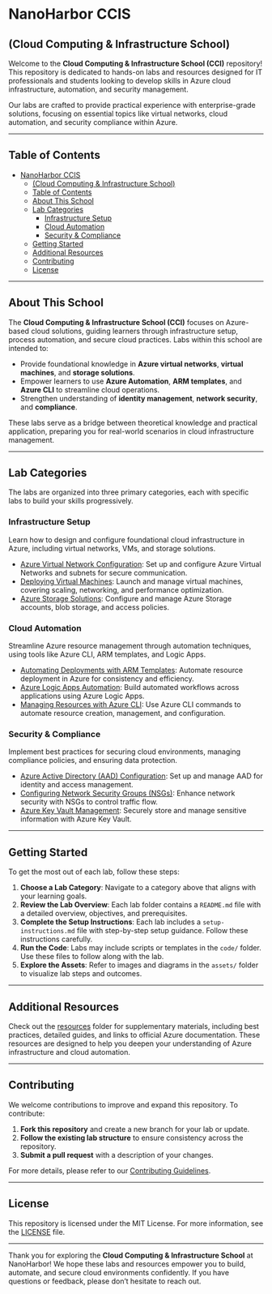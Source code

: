 # NanoHarbor CCIS 
## (Cloud Computing & Infrastructure School)

Welcome to the **Cloud Computing & Infrastructure School (CCI)** repository! This repository is dedicated to hands-on labs and resources designed for IT professionals and students looking to develop skills in Azure cloud infrastructure, automation, and security management.

Our labs are crafted to provide practical experience with enterprise-grade solutions, focusing on essential topics like virtual networks, cloud automation, and security compliance within Azure.

---

## Table of Contents

- [NanoHarbor CCIS](#nanoharbor-ccis)
  - [(Cloud Computing \& Infrastructure School)](#cloud-computing--infrastructure-school)
  - [Table of Contents](#table-of-contents)
  - [About This School](#about-this-school)
  - [Lab Categories](#lab-categories)
    - [Infrastructure Setup](#infrastructure-setup)
    - [Cloud Automation](#cloud-automation)
    - [Security \& Compliance](#security--compliance)
  - [Getting Started](#getting-started)
  - [Additional Resources](#additional-resources)
  - [Contributing](#contributing)
  - [License](#license)

---

## About This School

The **Cloud Computing & Infrastructure School (CCI)** focuses on Azure-based cloud solutions, guiding learners through infrastructure setup, process automation, and secure cloud practices. Labs within this school are intended to:

- Provide foundational knowledge in **Azure virtual networks**, **virtual machines**, and **storage solutions**.
- Empower learners to use **Azure Automation**, **ARM templates**, and **Azure CLI** to streamline cloud operations.
- Strengthen understanding of **identity management**, **network security**, and **compliance**.

These labs serve as a bridge between theoretical knowledge and practical application, preparing you for real-world scenarios in cloud infrastructure management.

---

## Lab Categories

The labs are organized into three primary categories, each with specific labs to build your skills progressively.

### Infrastructure Setup
Learn how to design and configure foundational cloud infrastructure in Azure, including virtual networks, VMs, and storage solutions.
- [Azure Virtual Network Configuration](Lab-Categories/infrastructure-setup/inf-lab-1-virtual-network/): Set up and configure Azure Virtual Networks and subnets for secure communication.
- [Deploying Virtual Machines](Lab-Categories/infrastructure-setup/inf-lab-2-vm-deployment/): Launch and manage virtual machines, covering scaling, networking, and performance optimization.
- [Azure Storage Solutions](Lab-Categories/infrastructure-setup/inf-lab-3-azure-storage/): Configure and manage Azure Storage accounts, blob storage, and access policies.

### Cloud Automation
Streamline Azure resource management through automation techniques, using tools like Azure CLI, ARM templates, and Logic Apps.
- [Automating Deployments with ARM Templates](Lab-Categories/cloud-automation/aut-lab-1-arm-deployment/): Automate resource deployment in Azure for consistency and efficiency.
- [Azure Logic Apps Automation](Lab-Categories/cloud-automation/aut-lab-2-logic-apps/): Build automated workflows across applications using Azure Logic Apps.
- [Managing Resources with Azure CLI](Lab-Categories/cloud-automation/aut-lab-3-azure-cli/): Use Azure CLI commands to automate resource creation, management, and configuration.

### Security & Compliance
Implement best practices for securing cloud environments, managing compliance policies, and ensuring data protection.
- [Azure Active Directory (AAD) Configuration](Lab-Categories/security-compliance/sec-lab-1-aad-configuration/): Set up and manage AAD for identity and access management.
- [Configuring Network Security Groups (NSGs)](Lab-Categories/security-compliance/sec-lab-2-nsg-configuration/): Enhance network security with NSGs to control traffic flow.
- [Azure Key Vault Management](Lab-Categories/security-compliance/sec-lab-3-key-vault/): Securely store and manage sensitive information with Azure Key Vault.

---

## Getting Started

To get the most out of each lab, follow these steps:

1. **Choose a Lab Category**: Navigate to a category above that aligns with your learning goals.
2. **Review the Lab Overview**: Each lab folder contains a `README.md` file with a detailed overview, objectives, and prerequisites.
3. **Complete the Setup Instructions**: Each lab includes a `setup-instructions.md` file with step-by-step setup guidance. Follow these instructions carefully.
4. **Run the Code**: Labs may include scripts or templates in the `code/` folder. Use these files to follow along with the lab.
5. **Explore the Assets**: Refer to images and diagrams in the `assets/` folder to visualize lab steps and outcomes.

---

## Additional Resources

Check out the [resources](resources/) folder for supplementary materials, including best practices, detailed guides, and links to official Azure documentation. These resources are designed to help you deepen your understanding of Azure infrastructure and cloud automation.

---

## Contributing

We welcome contributions to improve and expand this repository. To contribute:

1. **Fork this repository** and create a new branch for your lab or update.
2. **Follow the existing lab structure** to ensure consistency across the repository.
3. **Submit a pull request** with a description of your changes.

For more details, please refer to our [Contributing Guidelines](CONTRIBUTING.md).

---

## License

This repository is licensed under the MIT License. For more information, see the [LICENSE](LICENSE) file.

---

Thank you for exploring the **Cloud Computing & Infrastructure School** at NanoHarbor! We hope these labs and resources empower you to build, automate, and secure cloud environments confidently. If you have questions or feedback, please don’t hesitate to reach out.
